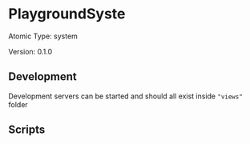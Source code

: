 # PlaygroundSyste

Atomic Type: system

Version: 0.1.0

## Development

Development servers can be started and should all exist inside `"views"` folder

## Scripts

